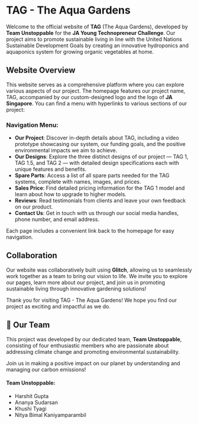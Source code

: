 # TAG - The Aqua Gardens

Welcome to the official website of **TAG** (The Aqua Gardens), developed by **Team Unstoppable** for the **JA Young Technopreneur Challenge**. Our project aims to promote sustainable living in line with the United Nations Sustainable Development Goals by creating an innovative hydroponics and aquaponics system for growing organic vegetables at home.

## Website Overview

This website serves as a comprehensive platform where you can explore various aspects of our project. The homepage features our project name, TAG, accompanied by our custom-designed logo and the logo of **JA Singapore**. You can find a menu with hyperlinks to various sections of our project:

### Navigation Menu:
- **Our Project**: Discover in-depth details about TAG, including a video prototype showcasing our system, our funding goals, and the positive environmental impacts we aim to achieve.
- **Our Designs**: Explore the three distinct designs of our project — TAG 1, TAG 1.5, and TAG 2 — with detailed design specifications each with unique features and benefits.
- **Spare Parts**: Access a list of all spare parts needed for the TAG systems, complete with names, images, and prices.
- **Sales Price**: Find detailed pricing information for the TAG 1 model and learn about how to upgrade to higher models.
- **Reviews**: Read testimonials from clients and leave your own feedback on our product.
- **Contact Us**: Get in touch with us through our social media handles, phone number, and email address.

Each page includes a convenient link back to the homepage for easy navigation.

## Collaboration

Our website was collaboratively built using **Glitch**, allowing us to seamlessly work together as a team to bring our vision to life.
We invite you to explore our pages, learn more about our project, and join us in promoting sustainable living through innovative gardening solutions!

Thank you for visiting TAG - The Aqua Gardens! We hope you find our project as exciting and impactful as we do.

## 👥 Our Team

This project was developed by our dedicated team, **Team Unstoppable**, consisting of four enthusiastic members who are passionate about addressing climate change and promoting environmental sustainability.

Join us in making a positive impact on our planet by understanding and managing our carbon emissions!

#### Team Unstoppable: 

- Harshit Gupta
- Ananya Sudarsan
- Khushi Tyagi
- Nitya Bimal Kaniyamparambil
